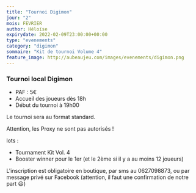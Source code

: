 ```yaml
---
title: "Tournoi Digimon"
jour: "2"
mois: FEVRIER
author: Héloïse
expirydate: 2022-02-09T23:00:00+00:00
type: "evenements"
category: "digimon"
sommaire: "Kit de tournoi Volume 4"
feature_image: http://aubeaujeu.com/images/evenements/digimon.png
---
```

### Tournoi local Digimon


* PAF : 5€
* Accueil des joueurs dès 18h
* Début du tournoi à 19h00

Le tournoi sera au format standard.

Attention, les Proxy ne sont pas autorisés !

lots :
* Tournament Kit Vol. 4
* Booster winner pour le 1er (et le 2ème si il y a au moins 12 joueurs)

L'inscription est obligatoire en boutique, par sms au 0627098873, ou par message privé sur Facebook (attention, il faut une confirmation de notre part 😃)
